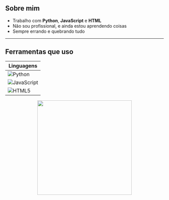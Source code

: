 # 

## Sobre mim

- Trabalho com **Python**, **JavaScript** e **HTML**  
- Não sou profissional, e ainda estou aprendendo coisas
- Sempre errando e quebrando tudo

---

## Ferramentas que uso

| Linguagens  |
| ----------- |
| ![Python](https://img.shields.io/badge/-Python-3776AB?style=flat&logo=python&logoColor=white) |
| ![JavaScript](https://img.shields.io/badge/-JavaScript-F0DB4F?style=flat&logo=javascript&logoColor=black) |
| ![HTML5](https://img.shields.io/badge/-HTML5-E34F26?style=flat&logo=html5&logoColor=white) |

<div align="center">
  <img src="https://c.tenor.com/9sz-hd_TDjkAAAAC/programmer-coding.gif" width="300"/>
</div>
